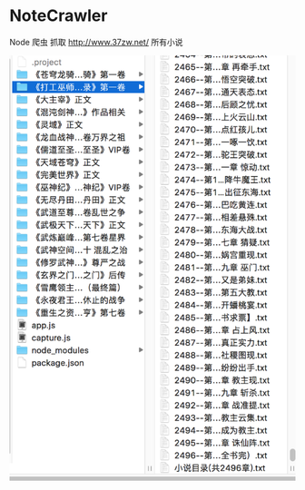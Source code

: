 # NoteCrawler
Node 爬虫
抓取 http://www.37zw.net/ 所有小说


![alt 小说](https://github.com/panhuibingithub/NoteCrawler/blob/master/1.png "小说抓起截图")